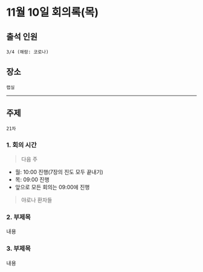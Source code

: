 # **11월 10일 회의록(목)**

## **출석 인원**
```
3/4 (해람: 코로나)
```

## **장소**
```
랩실
```
---
## **주제**
```
21차
```

### **1. 회의 시간**
> 다음 주
* 월: 10:00 진행(7장의 진도 모두 끝내기)
* 목: 09:00 진행
* 앞으로 모든 회의는 09:00에 진행

> 야로나 환자들

### **2. 부제목**
내용

### **3. 부제목**
내용